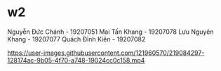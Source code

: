 # w2
Nguyễn Đức Chánh - 19207051
Mai Tấn Khang - 19207078
Lưu Nguyên Khang - 19207077
Quách Đình Kiên - 19207082



https://user-images.githubusercontent.com/121960570/219084297-128174ac-9b05-4f70-a748-19024cc0c158.mp4

